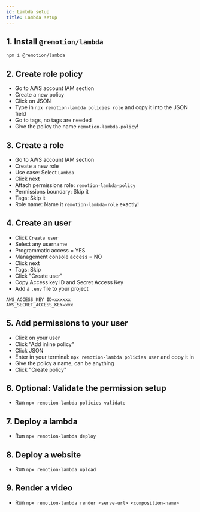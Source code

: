 ```yaml
---
id: Lambda setup
title: Lambda setup
---
```


## 1. Install `@remotion/lambda`

```
npm i @remotion/lambda
```

## 2. Create role policy

- Go to AWS account IAM section
- Create a new policy
- Click on JSON
- Type in `npx remotion-lambda policies role` and copy it into the JSON field
- Go to tags, no tags are needed
- Give the policy the name `remotion-lambda-policy`!

## 3. Create a role

- Go to AWS account IAM section
- Create a new role
- Use case: Select `Lambda`
- Click next
- Attach permissions role: `remotion-lambda-policy`
- Permissions boundary: Skip it
- Tags: Skip it
- Role name: Name it `remotion-lambda-role` exactly!

## 4. Create an user

- Click `Create user`
- Select any username
- Programmatic access = YES
- Management console access = NO
- Click next
- Tags: Skip
- Click "Create user"
- Copy Access key ID and Secret Access Key
- Add a `.env` file to your project

```dotenv
AWS_ACCESS_KEY_ID=xxxxxx
AWS_SECRET_ACCESS_KEY=xxx

```

## 5. Add permissions to your user

- Click on your user
- Click "Add inline policy"
- Click JSON
- Enter in your terminal: `npx remotion-lambda policies user` and copy it in
- Give the policy a name, can be anything
- Click "Create policy"

## 6. Optional: Validate the permission setup

- Run `npx remotion-lambda policies validate`

## 7. Deploy a lambda

- Run `npx remotion-lambda deploy`

## 8. Deploy a website

- Run `npx remotion-lambda upload`

## 9. Render a video

- Run `npx remotion-lambda render <serve-url> <composition-name>`
